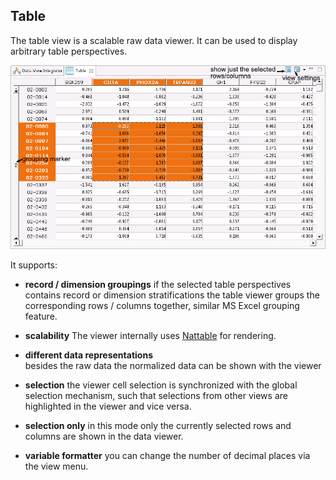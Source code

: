 ## Table
The table view is a scalable raw data viewer. It can be used to display arbitrary table perspectives.

![](i/table.png "Screenshot of the table viewer")

It supports:

* **record / dimension groupings**
  if the selected table perspectives contains record or dimension stratifications the table viewer groups the corresponding rows / columns together, similar MS Excel grouping feature.

* **scalability**
  The viewer internally uses [Nattable](http://www.eclipse.org/nattable/) for rendering. 

* **different data representations**  
  besides the raw data the normalized data can be shown with the viewer

* **selection** 
  the viewer cell selection is synchronized with the global selection mechanism, such that selections from other views are highlighted in the viewer and vice versa.

* **selection only** 
  in this mode only the currently selected rows and columns are shown in the data viewer.

* **variable formatter** 
  you can change the number of decimal places via the view menu.